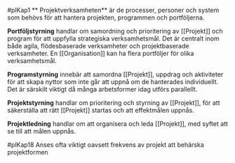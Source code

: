 #plKap1
** Projektverksamheten** är de processer, personer och system som behövs för att hantera projekten, programmen och portföljerna.

**Portföljstyrning** handlar om samordning och prioritering av [[Projekt]] och program för att uppfylla strategiska verksamhetsmål. Det är centralt inom både agila, flödesbaserade verksamheter och projektbaserade verksamheter. En [[Organisation]] kan ha flera portföljer för olika verksamhetsmål.

**Programstyrning** innebär att samordna [[Projekt]], uppdrag och aktiviteter för att skapa nyttor som inte går att uppnå om de hanterades individuellt. Det är särskilt viktigt då många arbetsformer idag utförs parallellt.

**Projektstyrning** handlar om prioritering och styrning av [[Projekt]], för att säkerställa att rätt [[Projekt]] startas och att effektmålen uppnås.

**Projektledning** handlar om att organisera och leda [[Projekt]], med syftet att se till att målen uppnås.

#plKap18
Anses ofta viktigt oavsett frekvens av projekt att behärska projektformen